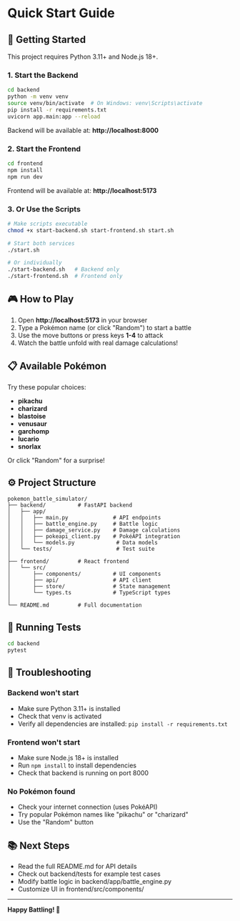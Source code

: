 # Quick Start Guide

## 🚀 Getting Started

This project requires Python 3.11+ and Node.js 18+.

### 1. Start the Backend

```bash
cd backend
python -m venv venv
source venv/bin/activate  # On Windows: venv\Scripts\activate
pip install -r requirements.txt
uvicorn app.main:app --reload
```

Backend will be available at: **http://localhost:8000**

### 2. Start the Frontend

```bash
cd frontend
npm install
npm run dev
```

Frontend will be available at: **http://localhost:5173**

### 3. Or Use the Scripts

```bash
# Make scripts executable
chmod +x start-backend.sh start-frontend.sh start.sh

# Start both services
./start.sh

# Or individually
./start-backend.sh   # Backend only
./start-frontend.sh  # Frontend only
```

## 🎮 How to Play

1. Open **http://localhost:5173** in your browser
2. Type a Pokémon name (or click "Random") to start a battle
3. Use the move buttons or press keys **1-4** to attack
4. Watch the battle unfold with real damage calculations!

## 📋 Available Pokémon

Try these popular choices:
- **pikachu**
- **charizard**
- **blastoise**
- **venusaur**
- **garchomp**
- **lucario**
- **snorlax**

Or click "Random" for a surprise!

## ⚙️ Project Structure

```
pokemon_battle_simulator/
├── backend/          # FastAPI backend
│   ├── app/
│   │   ├── main.py              # API endpoints
│   │   ├── battle_engine.py     # Battle logic
│   │   ├── damage_service.py    # Damage calculations
│   │   ├── pokeapi_client.py    # PokéAPI integration
│   │   └── models.py             # Data models
│   └── tests/                    # Test suite
│
├── frontend/         # React frontend
│   └── src/
│       ├── components/          # UI components
│       ├── api/                 # API client
│       ├── store/               # State management
│       └── types.ts             # TypeScript types
│
└── README.md         # Full documentation
```

## 🧪 Running Tests

```bash
cd backend
pytest
```

## 🐛 Troubleshooting

### Backend won't start
- Make sure Python 3.11+ is installed
- Check that venv is activated
- Verify all dependencies are installed: `pip install -r requirements.txt`

### Frontend won't start
- Make sure Node.js 18+ is installed
- Run `npm install` to install dependencies
- Check that backend is running on port 8000

### No Pokémon found
- Check your internet connection (uses PokéAPI)
- Try popular Pokémon names like "pikachu" or "charizard"
- Use the "Random" button

## 📚 Next Steps

- Read the full README.md for API details
- Check out backend/tests for example test cases
- Modify battle logic in backend/app/battle_engine.py
- Customize UI in frontend/src/components/

---

**Happy Battling! 🎉**

